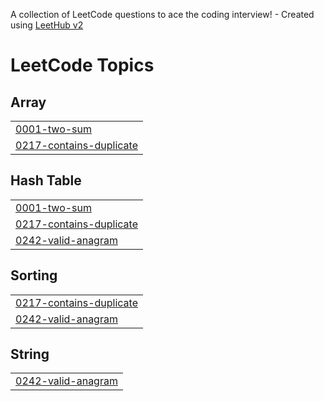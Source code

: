 A collection of LeetCode questions to ace the coding interview! - Created using [LeetHub v2](https://github.com/arunbhardwaj/LeetHub-2.0)
<!---LeetCode Topics Start-->
# LeetCode Topics
## Array
|  |
| ------- |
| [0001-two-sum](https://github.com/mhizterpaul/dsa-daily/tree/master/0001-two-sum) |
| [0217-contains-duplicate](https://github.com/mhizterpaul/dsa-daily/tree/master/0217-contains-duplicate) |
## Hash Table
|  |
| ------- |
| [0001-two-sum](https://github.com/mhizterpaul/dsa-daily/tree/master/0001-two-sum) |
| [0217-contains-duplicate](https://github.com/mhizterpaul/dsa-daily/tree/master/0217-contains-duplicate) |
| [0242-valid-anagram](https://github.com/mhizterpaul/dsa-daily/tree/master/0242-valid-anagram) |
## Sorting
|  |
| ------- |
| [0217-contains-duplicate](https://github.com/mhizterpaul/dsa-daily/tree/master/0217-contains-duplicate) |
| [0242-valid-anagram](https://github.com/mhizterpaul/dsa-daily/tree/master/0242-valid-anagram) |
## String
|  |
| ------- |
| [0242-valid-anagram](https://github.com/mhizterpaul/dsa-daily/tree/master/0242-valid-anagram) |
<!---LeetCode Topics End-->